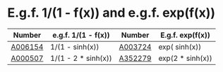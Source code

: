 # E.g.f. 1/(1 - f(x)) and e.g.f. exp(f(x))


| Number | e.g.f. 1/(1 - f(x)) | Number | E.g.f. exp(f(x)) |
| ----- | ----- | ----- | ----- | 
| [A006154](https://oeis.org/A006154) | 1/(1 -     sinh(x)) | [A003724](https://oeis.org/A003724) | exp(    sinh(x)) | 
| [A000507](https://oeis.org/A000507) | 1/(1 - 2 * sinh(x)) | [A352279](https://oeis.org/A352279) | exp(2 * sinh(x)) | 

